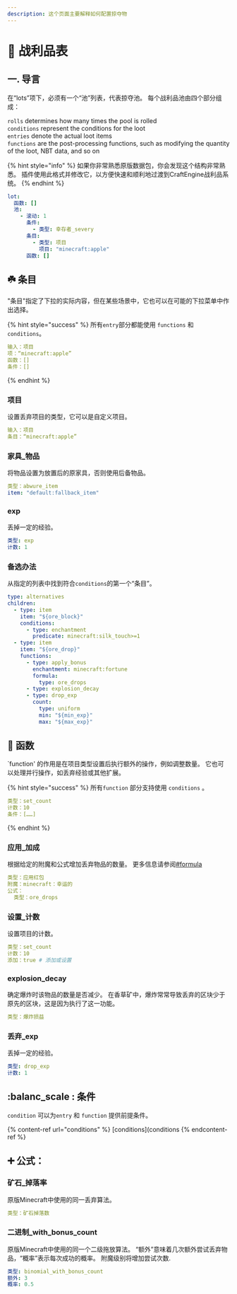 ```yaml
---
description: 这个页面主要解释如何配置掠夺物
---
```


# 💎 战利品表

## 一. 导言

在“lots”项下，必须有一个“池”列表，代表掠夺池。 每个战利品池由四个部分组成：&#x20;

`rolls` determines how many times the pool is rolled\
`conditions` represent the conditions for the loot\
`entries` denote the actual loot items \
`functions` are the post-processing functions, such as modifying the quantity of the loot, NBT data, and so on

{% hint style="info" %}
如果你非常熟悉原版数据包，你会发现这个结构非常熟悉。 插件使用此格式并修改它，以方便快速和顺利地过渡到CraftEngine战利品系统。
{% endhint %}

```yaml
lot:
  函数: []
  池:
    - 滚动: 1
      条件:
        - 类型: 幸存者_severy
      条目:
        - 类型: 项目
          项目: "minecraft:apple"
      函数: []
```

## ☘️ 条目

"条目"指定了下拉的实际内容，但在某些场景中，它也可以在可能的下拉菜单中作出选择。

{% hint style="success" %}
所有`entry`部分都能使用 `functions` 和 `conditions`。

```yaml
输入：项目
项：“minecraft:apple”
函数：[]
条件：[]
```

{% endhint %}

### 项目

设置丢弃项目的类型，它可以是自定义项目。

```yaml
输入：项目
条目：“minecraft:apple”
```

### 家具\_物品

将物品设置为放置后的原家具，否则使用后备物品。

```yaml
类型：abwure_item
item: "default:fallback_item"
```

### exp

丢掉一定的经验。

```yaml
类型: exp
计数: 1
```

### 备选办法

从指定的列表中找到符合`conditions`的第一个“条目”。

```yaml
type: alternatives
children:
  - type: item
    item: "${ore_block}"
    conditions:
      - type: enchantment
        predicate: minecraft:silk_touch>=1
  - type: item
    item: "${ore_drop}"
    functions:
      - type: apply_bonus
        enchantment: minecraft:fortune
        formula:
          type: ore_drops
      - type: explosion_decay
      - type: drop_exp
        count:
          type: uniform
          min: "${min_exp}"
          max: "${max_exp}"
```

## 🔧 函数

\`function' 的作用是在项目类型设置后执行额外的操作，例如调整数量。 它也可以处理并行操作，如丢弃经验或其他扩展。

{% hint style="success" %}
所有`function` 部分支持使用 `conditions` 。

```yaml
类型：set_count
计数：10
条件：[……]
```

{% endhint %}

### 应用\_加成

根据给定的附魔和公式增加丢弃物品的数量。 更多信息请参阅[#formula](#formulate "mention")

```yaml
类型：应用红包
附魔：minecraft：幸运的
公式：
  类型：ore_drops
```

### 设置\_计数

设置项目的计数。

```yaml
类型：set_count
计数：10
添加：true # 添加或设置
```

### explosion\_decay

确定爆炸时该物品的数量是否减少。 在香草矿中，爆炸常常导致丢弃的区块少于原先的区块，这是因为执行了这一功能。

```yaml
类型：爆炸损益
```

### 丢弃\_exp

丢掉一定的经验。

```yaml
类型: drop_exp
计数: 1
```

## :balanc_scale : 条件

`condition` 可以为`entry` 和 `function` 提供前提条件。

{% content-ref url="conditions" %}
[conditions](conditions
{% endcontent-ref %}

## ➕ 公式：

### 矿石\_掉落率

原版Minecraft中使用的同一丢弃算法。

```yaml
类型：矿石掉落数
```

### 二进制\_with\_bonus\_count

原版Minecraft中使用的同一个二级拖放算法。 “额外”意味着几次额外尝试丢弃物品，“概率”表示每次成功的概率。 附魔级别将增加尝试次数.

```yaml
类型: binomial_with_bonus_count
额外: 3
概率: 0.5
```
